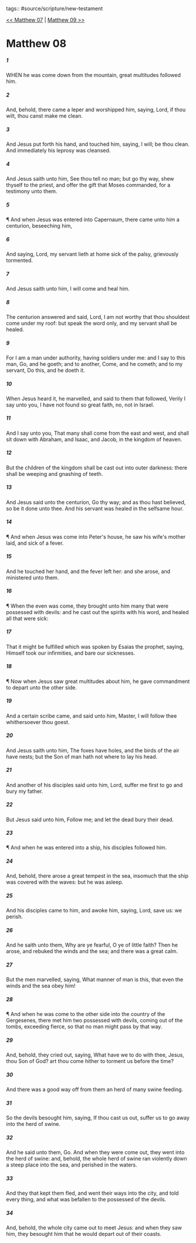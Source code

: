 tags:: #source/scripture/new-testament

[<< Matthew 07](/New_Testament/01_Matthew/Matthew_07.md) | [Matthew 09 >>](/New_Testament/01_Matthew/Matthew_09.md)

# Matthew 08

##### 1

WHEN he was come down from the mountain, great multitudes followed him.

##### 2

And, behold, there came a leper and worshipped him, saying, Lord, if thou wilt, thou canst make me clean.

##### 3

And Jesus put forth his hand, and touched him, saying, I will; be thou clean. And immediately his leprosy was cleansed.

##### 4

And Jesus saith unto him, See thou tell no man; but go thy way, shew thyself to the priest, and offer the gift that Moses commanded, for a testimony unto them.

##### 5

¶ And when Jesus was entered into Capernaum, there came unto him a centurion, beseeching him,

##### 6

And saying, Lord, my servant lieth at home sick of the palsy, grievously tormented.

##### 7

And Jesus saith unto him, I will come and heal him.

##### 8

The centurion answered and said, Lord, I am not worthy that thou shouldest come under my roof: but speak the word only, and my servant shall be healed.

##### 9

For I am a man under authority, having soldiers under me: and I say to this man, Go, and he goeth; and to another, Come, and he cometh; and to my servant, Do this, and he doeth it.

##### 10

When Jesus heard it, he marvelled, and said to them that followed, Verily I say unto you, I have not found so great faith, no, not in Israel.

##### 11

And I say unto you, That many shall come from the east and west, and shall sit down with Abraham, and Isaac, and Jacob, in the kingdom of heaven.

##### 12

But the children of the kingdom shall be cast out into outer darkness: there shall be weeping and gnashing of teeth.

##### 13

And Jesus said unto the centurion, Go thy way; and as thou hast believed, so be it done unto thee. And his servant was healed in the selfsame hour.

##### 14

¶ And when Jesus was come into Peter's house, he saw his wife's mother laid, and sick of a fever.

##### 15

And he touched her hand, and the fever left her: and she arose, and ministered unto them.

##### 16

¶ When the even was come, they brought unto him many that were possessed with devils: and he cast out the spirits with his word, and healed all that were sick:

##### 17

That it might be fulfilled which was spoken by Esaias the prophet, saying, Himself took our infirmities, and bare our sicknesses.

##### 18

¶ Now when Jesus saw great multitudes about him, he gave commandment to depart unto the other side.

##### 19

And a certain scribe came, and said unto him, Master, I will follow thee whithersoever thou goest.

##### 20

And Jesus saith unto him, The foxes have holes, and the birds of the air have nests; but the Son of man hath not where to lay his head.

##### 21

And another of his disciples said unto him, Lord, suffer me first to go and bury my father.

##### 22

But Jesus said unto him, Follow me; and let the dead bury their dead.

##### 23

¶ And when he was entered into a ship, his disciples followed him.

##### 24

And, behold, there arose a great tempest in the sea, insomuch that the ship was covered with the waves: but he was asleep.

##### 25

And his disciples came to him, and awoke him, saying, Lord, save us: we perish.

##### 26

And he saith unto them, Why are ye fearful, O ye of little faith? Then he arose, and rebuked the winds and the sea; and there was a great calm.

##### 27

But the men marvelled, saying, What manner of man is this, that even the winds and the sea obey him!

##### 28

¶ And when he was come to the other side into the country of the Gergesenes, there met him two possessed with devils, coming out of the tombs, exceeding fierce, so that no man might pass by that way.

##### 29

And, behold, they cried out, saying, What have we to do with thee, Jesus, thou Son of God? art thou come hither to torment us before the time?

##### 30

And there was a good way off from them an herd of many swine feeding.

##### 31

So the devils besought him, saying, If thou cast us out, suffer us to go away into the herd of swine.

##### 32

And he said unto them, Go. And when they were come out, they went into the herd of swine: and, behold, the whole herd of swine ran violently down a steep place into the sea, and perished in the waters.

##### 33

And they that kept them fled, and went their ways into the city, and told every thing, and what was befallen to the possessed of the devils.

##### 34

And, behold, the whole city came out to meet Jesus: and when they saw him, they besought him that he would depart out of their coasts.
